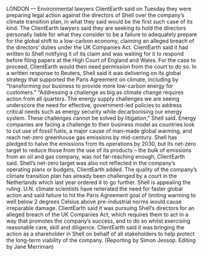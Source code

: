 LONDON — Environmental lawyers ClientEarth said on Tuesday they were preparing legal action against the directors of Shell over the company’s climate transition plan, in what they said would be the first such case of its kind.
The ClientEarth lawyers said they are seeking to hold the directors personally liable for what they consider to be a failure to adequately prepare for the global shift to a low-carbon economy, claiming an alleged breach of the directors’ duties under the UK Companies Act.
ClientEarth said it had written to Shell notifying it of its claim and was waiting for it to respond before filing papers at the High Court of England and Wales. For the case to proceed, ClientEarth would then need permission from the court to do so.
In a written response to Reuters, Shell said it was delivering on its global strategy that supported the Paris Agreement on climate, including by “transforming our business to provide more low-carbon energy for customers.”
“Addressing a challenge as big as climate change requires action from all quarters. The energy supply challenges we are seeing underscore the need for effective, government-led policies to address critical needs such as energy security while decarbonising our energy system. These challenges cannot be solved by litigation,” Shell said.
Energy companies are facing a challenge to their business model as countries look to cut use of fossil fuels, a major cause of man-made global warming, and reach net-zero greenhouse gas emissions by mid-century.
Shell has pledged to halve the emissions from its operations by 2030, but its net-zero target to reduce those from the use of its products – the bulk of emissions from an oil and gas company, was not far-reaching enough, ClientEarth said.
Shell’s net-zero target was also not reflected in the company’s operating plans or budgets, ClientEarth added.
The quality of the company’s climate transition plan has already been challenged by a court in the Netherlands which last year ordered it to go further. Shell is appealing the ruling.
U.N. climate scientists have reiterated the need for faster global action and said failure to hit the Paris Agreement goal of limiting warming to well below 2 degrees Celsius above pre-industrial norms would cause irreparable damage.
ClientEarth said it was pursuing Shell’s directors for an alleged breach of the UK Companies Act, which requires them to act in a way that promotes the company’s success, and to do so whilst exercising reasonable care, skill and diligence.
ClientEarth said it was bringing the action as a shareholder in Shell on behalf of all stakeholders to help protect the long-term viability of the company.
(Reporting by Simon Jessop. Editing by Jane Merriman)